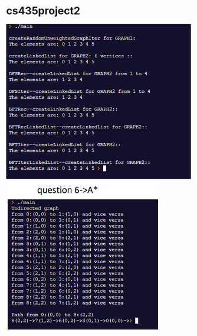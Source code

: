 # cs435project2
![](https://github.com/yvillalba/cs435project2/blob/master/screenShot.png)
![](https://github.com/yvillalba/cs435project2/blob/master/question6.png)
